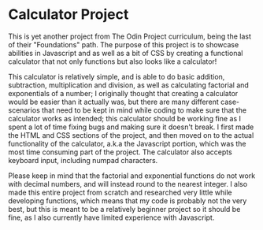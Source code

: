 # Calculator Project

This is yet another project from The Odin Project curriculum, being the last of their "Foundations" path. The purpose of this project is to showcase abilities in Javascript and as well as a bit of CSS by creating a functional calculator that not only functions but also looks like a calculator!

This calculator is relatively simple, and is able to do basic addition, subtraction, multiplication and division, as well as calculating factorial and exponentials of a number; I originally thought that creating a calculator would be easier than it actually was, but there are many different case-scenarios that need to be kept in mind while coding to make sure that the calculator works as intended; this calculator should be working fine as I spent a lot of time fixing bugs and making sure it doesn't break. I first made the HTML and CSS sections of the project, and then moved on to the actual functionality of the calculator, a.k.a the Javascript portion, which was the most time consuming part of the project. The calculator also accepts keyboard input, including numpad characters.

Please keep in mind that the factorial and exponential functions do not work with decimal numbers, and will instead round to the nearest integer. I also made this entire project from scratch and researched very little while developing functions, which means that my code is probably not the very best, but this is meant to be a relatively beginner project so it should be fine, as I also currently have limited experience with Javascript.